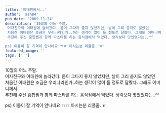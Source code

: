 ```yaml
---
title: '이태원에서..'
author: 'ash84'
pub_date: '2009-11-24'
description: '10월의 어느 주말.   
 여자친구와 이태원에 놀러갔다. 몸이 그다지 좋지 않았지만, 날이 그리 춥지도 않았던  
 처음간 이태원은 조금은 우리나라인가..하는 생각이 많이 들 정도로 달랐다. 그래도 어머니께서   
 추천해 주신 홍합찜과 함께 파스타를 하는 음식점에서 먹었다. 생각보다 맛있었다는..^^

ps) 이름이 잘 기억이 안나네요 ㅠㅠ 아시는분 리플좀. ㅠ'
featured_image: ''
tags: [' ']
---
```


10월의 어느 주말.   
 여자친구와 이태원에 놀러갔다. 몸이 그다지 좋지 않았지만, 날이 그리 춥지도 않았던  
 처음간 이태원은 조금은 우리나라인가..하는 생각이 많이 들 정도로 달랐다. 그래도 어머니께서   
 추천해 주신 홍합찜과 함께 파스타를 하는 음식점에서 먹었다. 생각보다 맛있었다는..^^

ps) 이름이 잘 기억이 안나네요 ㅠㅠ 아시는분 리플좀. ㅠ

